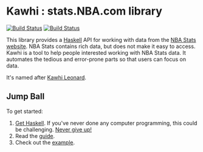 # Kawhi : stats.NBA.com library

[![Build Status](https://img.shields.io/hackage/v/kawhi.svg)](https://hackage.haskell.org/package/kawhi) [![Build Status](https://travis-ci.org/hamsterdam/kawhi.svg?branch=development)](https://travis-ci.org/hamsterdam/kawhi)

This library provides a [Haskell](https://haskell-lang.org) API for working with data from the [NBA Stats website](http://stats.nba.com). NBA Stats contains rich data, but does not make it easy to access. Kawhi is a tool to help people interested working with NBA Stats data. It automates the tedious and error-prone parts so that users can focus on data.

It's named after [Kawhi Leonard](http://cdn2.vox-cdn.com/assets/5039756/Kawhi-Leonard-portrait-oil.JPG).

## Jump Ball

To get started:

1. [Get Haskell](https://haskell-lang.org/get-started). If you've never done any computer programming, this could be challenging. [Never give up!](https://www.instagram.com/p/BENA9hpN_wL/)
2. Read the [guide](guide.md).
3. Check out the [example](example).
